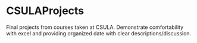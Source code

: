 # CSULAProjects
Final projects from courses taken at CSULA. Demonstrate comfortability with excel and providing organized date with clear descriptions/discussion. 
